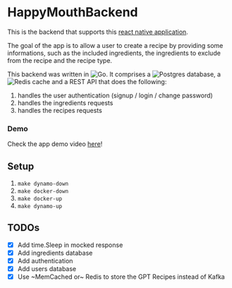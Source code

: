 # HappyMouthBackend

This is the backend that supports this [react native application](https://github.com/rubengomes8/HappyMouth). 

The goal of the app is to allow a user to create a recipe by providing some informations, such as the included ingredients, the ingredients to exclude from the recipe and the recipe type. 

This backend was written in ![Go](https://img.shields.io/badge/go-%2300ADD8.svg?style=for-the-badge&logo=go&logoColor=white). It comprises a ![Postgres](https://img.shields.io/badge/postgres-%23316192.svg?style=for-the-badge&logo=postgresql&logoColor=white) database, a ![Redis](https://img.shields.io/badge/redis-%23DD0031.svg?style=for-the-badge&logo=redis&logoColor=white) cache and a REST API that does the following:
1. handles the user authentication (signup / login / change password)
2. handles the ingredients requests
3. handles the recipes requests


### Demo
Check the app demo video [here](quick_demo.mov)!

## Setup
1. `make dynamo-down`
2. `make docker-down`
3. `make docker-up`
4. `make dynamo-up`

## TODOs
- [x] Add time.Sleep in mocked response
- [x] Add ingredients database
- [x] Add authentication
- [x] Add users database
- [x] Use ~MemCached or~ Redis to store the GPT Recipes instead of Kafka
